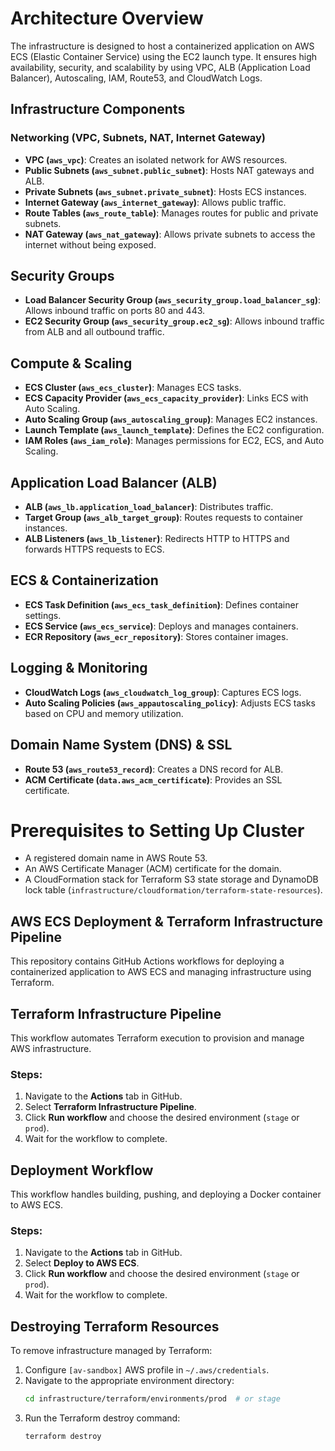 # Architecture Overview
The infrastructure is designed to host a containerized application on AWS ECS (Elastic Container Service) using the EC2 launch type. It ensures high availability, security, and scalability by using VPC, ALB (Application Load Balancer), Autoscaling, IAM, Route53, and CloudWatch Logs.

## Infrastructure Components
### Networking (VPC, Subnets, NAT, Internet Gateway)
- **VPC (`aws_vpc`)**: Creates an isolated network for AWS resources.
- **Public Subnets (`aws_subnet.public_subnet`)**: Hosts NAT gateways and ALB.
- **Private Subnets (`aws_subnet.private_subnet`)**: Hosts ECS instances.
- **Internet Gateway (`aws_internet_gateway`)**: Allows public traffic.
- **Route Tables (`aws_route_table`)**: Manages routes for public and private subnets.
- **NAT Gateway (`aws_nat_gateway`)**: Allows private subnets to access the internet without being exposed.

## Security Groups
- **Load Balancer Security Group (`aws_security_group.load_balancer_sg`)**: Allows inbound traffic on ports 80 and 443.
- **EC2 Security Group (`aws_security_group.ec2_sg`)**: Allows inbound traffic from ALB and all outbound traffic.

## Compute & Scaling
- **ECS Cluster (`aws_ecs_cluster`)**: Manages ECS tasks.
- **ECS Capacity Provider (`aws_ecs_capacity_provider`)**: Links ECS with Auto Scaling.
- **Auto Scaling Group (`aws_autoscaling_group`)**: Manages EC2 instances.
- **Launch Template (`aws_launch_template`)**: Defines the EC2 configuration.
- **IAM Roles (`aws_iam_role`)**: Manages permissions for EC2, ECS, and Auto Scaling.

## Application Load Balancer (ALB)
- **ALB (`aws_lb.application_load_balancer`)**: Distributes traffic.
- **Target Group (`aws_alb_target_group`)**: Routes requests to container instances.
- **ALB Listeners (`aws_lb_listener`)**: Redirects HTTP to HTTPS and forwards HTTPS requests to ECS.

## ECS & Containerization
- **ECS Task Definition (`aws_ecs_task_definition`)**: Defines container settings.
- **ECS Service (`aws_ecs_service`)**: Deploys and manages containers.
- **ECR Repository (`aws_ecr_repository`)**: Stores container images.

## Logging & Monitoring
- **CloudWatch Logs (`aws_cloudwatch_log_group`)**: Captures ECS logs.
- **Auto Scaling Policies (`aws_appautoscaling_policy`)**: Adjusts ECS tasks based on CPU and memory utilization.

## Domain Name System (DNS) & SSL
- **Route 53 (`aws_route53_record`)**: Creates a DNS record for ALB.
- **ACM Certificate (`data.aws_acm_certificate`)**: Provides an SSL certificate.

# Prerequisites to Setting Up Cluster
- A registered domain name in AWS Route 53.
- An AWS Certificate Manager (ACM) certificate for the domain.
- A CloudFormation stack for Terraform S3 state storage and DynamoDB lock table (`infrastructure/cloudformation/terraform-state-resources`).

## AWS ECS Deployment & Terraform Infrastructure Pipeline
This repository contains GitHub Actions workflows for deploying a containerized application to AWS ECS and managing infrastructure using Terraform.

## Terraform Infrastructure Pipeline
This workflow automates Terraform execution to provision and manage AWS infrastructure.
### Steps:
1. Navigate to the **Actions** tab in GitHub.
2. Select **Terraform Infrastructure Pipeline**.
3. Click **Run workflow** and choose the desired environment (`stage` or `prod`).
4. Wait for the workflow to complete.

## Deployment Workflow
This workflow handles building, pushing, and deploying a Docker container to AWS ECS.
### Steps:
1. Navigate to the **Actions** tab in GitHub.
2. Select **Deploy to AWS ECS**.
3. Click **Run workflow** and choose the desired environment (`stage` or `prod`).
4. Wait for the workflow to complete.

## Destroying Terraform Resources
To remove infrastructure managed by Terraform:
1. Configure `[av-sandbox]` AWS profile in `~/.aws/credentials`.
2. Navigate to the appropriate environment directory:
   ```sh
   cd infrastructure/terraform/environments/prod  # or stage
   ```
3. Run the Terraform destroy command:
   ```sh
   terraform destroy
   ```

